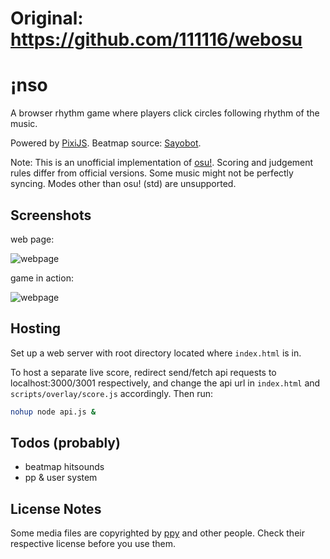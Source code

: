 # Original: https://github.com/111116/webosu

# ¡nso

A browser rhythm game where players click circles following rhythm of the music.

Powered by [PixiJS](https://www.pixijs.com). Beatmap source: [Sayobot](https://osu.sayobot.cn).

Note: This is an unofficial implementation of [osu!](https://osu.ppy.sh). Scoring and judgement rules differ from official versions. Some music might not be perfectly syncing. Modes other than osu! (std) are unsupported.

## Screenshots

web page:

![webpage](screenshots/page3.jpg)

game in action:

![webpage](screenshots/clip3.gif)

## Hosting

Set up a web server with root directory located where `index.html` is in.

To host a separate live score, redirect send/fetch api requests to localhost:3000/3001 respectively, and change the api url in `index.html` and `scripts/overlay/score.js` accordingly. Then run:

```bash
nohup node api.js &
```

## Todos (probably)

- beatmap hitsounds
- pp & user system

## License Notes

Some media files are copyrighted by [ppy](https://github.com/ppy/) and other people. Check their respective license before you use them.
